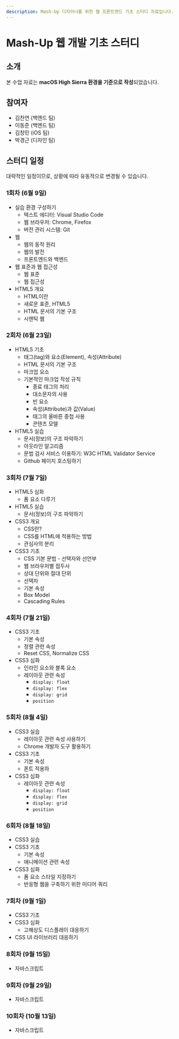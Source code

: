 ```yaml
---
description: Mash-Up 디자이너를 위한 웹 프론트엔드 기초 스터디 자료입니다.
---
```


# Mash-Up 웹 개발 기초 스터디

## 소개

본 수업 자료는 **macOS High Sierra 환경을 기준으로 작성**되었습니다.

## 참여자

* 김찬연 \(백엔드 팀\)
* 이동준 \(백엔드 팀\)
* 김창민 \(iOS 팀\)
* 박경근 \(디자인 팀\)

## 스터디 일정

대략적인 일정이므로, 상황에 따라 유동적으로 변경될 수 있습니다.

### 1회차 \(6월 9일\)

* 실습 환경 구성하기
  * 텍스트 에디터: Visual Studio Code
  * 웹 브라우저: Chrome, Firefox
  * 버전 관리 시스템: Git
* 웹
  * 웹의 동작 원리
  * 웹의 발전
  * 프론트엔드와 백엔드
* 웹 표준과 웹 접근성
  * 웹 표준
  * 웹 접근성
* HTML5 개요
  * HTML이란
  * 새로운 표준, HTML5
  * HTML 문서의 기본 구조
  * 시맨틱 웹

### 2회차 \(6월 23일\)

* HTML5 기초
  * 태그\(tag\)와 요소\(Element\), 속성\(Attribute\)
  * HTML 문서의 기본 구조
  * 마크업 요소
  * 기본적인 마크업 작성 규칙
    * 종료 태그의 처리
    * 대소문자의 사용
    * 빈 요소
    * 속성\(Attribute\)과 값\(Value\)
    * 태그의 올바른 중첩 사용
    * 콘텐츠 모델
* HTML5 실습
  * 문서\(정보\)의 구조 파악하기
  * 아웃라인 알고리즘
  * 문법 검사 서비스 이용하기: W3C HTML Validator Service
  * Github 페이지 호스팅하기

### 3회차 \(7월 7일\)

* HTML5 심화
  * 폼 요소 다루기
* HTML5 실습
  * 문서\(정보\)의 구조 파악하기
* CSS3 개요
  * CSS란?
  * CSS를 HTML에 적용하는 방법
  * 관심사의 분리
* CSS3 기초
  * CSS 기본 문법 - 선택자와 선언부
  * 웹 브라우저별 접두사
  * 상대 단위와 절대 단위
  * 선택자
  * 기본 속성
  * Box Model
  * Cascading Rules

### 4회차 \(7월 21일\)

* CSS3 기초
  * 기본 속성
  * 정렬 관련 속성
  * Reset CSS, Normalize CSS
* CSS3 심화
  * 인라인 요소와 블록 요소
  * 레이아웃 관련 속성
    * `display: float`
    * `display: flex`
    * `display: grid`
    * `position`

### 5회차 \(8월 4일\)

* CSS3 실습
  * 레이아웃 관련 속성 사용하기
  * Chrome 개발자 도구 활용하기
* CSS3 기초
  * 기본 속성
  * 폰트 적용하
* CSS3 심화
  * 레이아웃 관련 속성
    * `display: float`
    * `display: flex`
    * `display: grid`
    * `position`

### 6회차 \(8월 18일\)

* CSS3 실습
* CSS3 기초
  * 기본 속성
  * 애니메이션 관련 속성
* CSS3 심화
  * 폼 요소 스타일 지정하기
  * 반응형 웹을 구축하기 위한 미디어 쿼리

### 7회차 \(9월 1일\)

* CSS3 기초
* CSS3 심화
  * 고해상도 디스플레이 대응하기
* CSS UI 라이브러리 대응하기

### 8회차 \(9월 15일\)

* 자바스크립트

### 9회차 \(9월 29일\)

* 자바스크립트

### 10회차 \(10월 13일\)

* 자바스크립트

